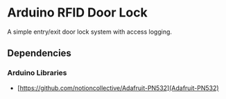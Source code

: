 Arduino RFID Door Lock
=======================

A simple entry/exit door lock system with access logging.

Dependencies
-------------

### Arduino Libraries

 * [https://github.com/notioncollective/Adafruit-PN532](Adafruit-PN532)